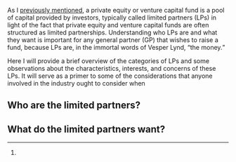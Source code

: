<p class="lede">As I <a href="http://lucasktlee.com/2014/08/28/introduction-to-private-equity-fund-terms/">previously mentioned</a>, a private equity or venture capital fund is a pool of capital provided by investors, typically called limited partners (<abbr>LP<abbr>s) in light of the fact that private equity and venture capital funds are often structured as limited partnerships. Understanding who <abbr>LP</abbr>s are and what they want is important for any general partner (<abbr>GP</abbr>) that wishes to raise a fund, because <abbr>LP</abbr>s are, in the immortal words of Vesper Lynd, <q>the money.</q></p>

Here I will provide a brief overview of the categories of <abbr>LP</abbr>s and some observations about the characteristics, interests, and concerns of these <abbr>LP</abbr>s. It will serve as a primer to some of the considerations that anyone involved in the industry ought to consider when 

## Who are the limited partners?



## What do the limited partners want?


<div class="footnotes">
    <hr class="w-50"/>
    <ol>
        <li></li>
    </ol>
</div>